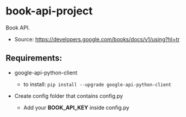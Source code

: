 # book-api-project

Book API.

- Source: https://developers.google.com/books/docs/v1/using?hl=tr

## Requirements:
- google-api-python-client
    - to install: `pip install --upgrade google-api-python-client`

- Create config folder that contains config.py
    - Add your **BOOK_API_KEY** inside config.py
